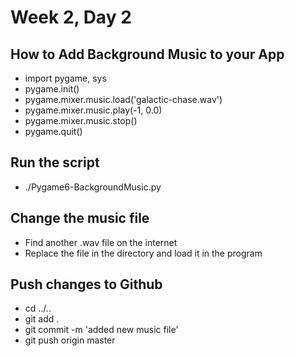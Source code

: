 # Week 2, Day 2

## How to Add Background Music to your App

  * import pygame, sys
  * pygame.init()
  * pygame.mixer.music.load('galactic-chase.wav')
  * pygame.mixer.music.play(-1, 0.0)
  * pygame.mixer.music.stop()
  * pygame.quit()

## Run the script
  * ./Pygame6-BackgroundMusic.py

## Change the music file
  * Find another .wav file on the internet
  * Replace the file in the directory and load it in the program

## Push changes to Github
  * cd ../..
  * git add .
  * git commit -m 'added new music file'
  * git push origin master
